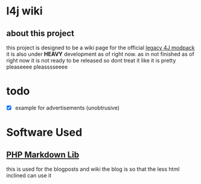 # l4j wiki
## about this project
this project is designed to be a wiki page for the official [legacy 4J modpack](https://modrinth.com/modpack/legacy-minecraft)
it is also under **HEAVY** development as of right now.
as in
not finished
as of right now it is not ready to be released
so dont treat it like it is
pretty pleaseeee
pleasssseeee

# todo
- [X] example for advertisements (unobtrusive)


# Software Used
## [PHP Markdown Lib](https://michelf.ca/projects/php-markdown/)
this is used for the blogposts and wiki
the blog is so that the less html inclined can use it
